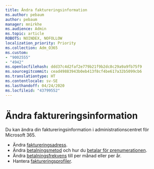 ```yaml
---
title: Ändra faktureringsinformation
ms.author: pebaum
author: pebaum
manager: mnirkhe
ms.audience: Admin
ms.topic: article
ROBOTS: NOINDEX, NOFOLLOW
localization_priority: Priority
ms.collection: Adm_O365
ms.custom:
- "9002555"
- "4942"
ms.openlocfilehash: ddd37c4d2faf2e779b21f9b2dc8c29a9a9fb75f9
ms.sourcegitcommit: cead49883943b0eb413f8cf4be617a32b5099cb6
ms.translationtype: HT
ms.contentlocale: sv-SE
ms.lasthandoff: 04/24/2020
ms.locfileid: "43799552"
---
```

# <a name="change-billing-information"></a>Ändra faktureringsinformation

Du kan ändra din faktureringsinformation i administrationscentret för Microsoft 365. 

- Ändra [faktureringsadress](https://docs.microsoft.com/microsoft-365/commerce/billing-and-payments/change-your-billing-addresses).
- Ändra [betalningsmetod](https://docs.microsoft.com/microsoft-365/commerce/billing-and-payments/add-update-or-remove-credit-card-or-bank-account) och hur du [betalar för prenumerationen](https://docs.microsoft.com/microsoft-365/commerce/billing-and-payments/pay-for-your-subscription).
- Ändra [betalningsfrekvens](https://docs.microsoft.com/microsoft-365/commerce/billing-and-payments/change-payment-frequency) till per månad eller per år.
- Hantera [faktureringsprofiler](https://docs.microsoft.com/microsoft-365/commerce/billing-and-payments/manage-billing-profiles).
